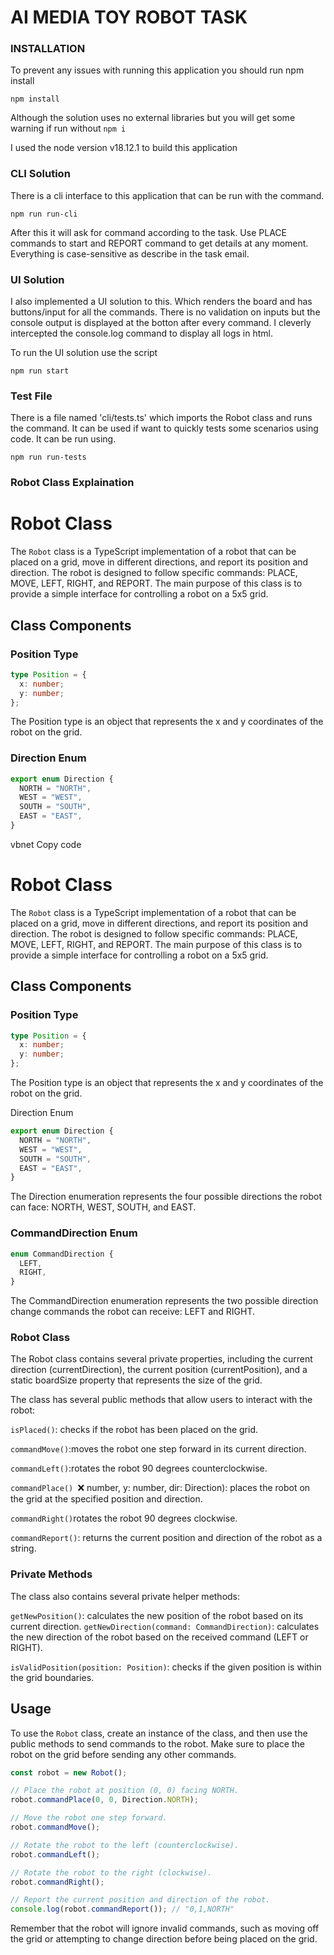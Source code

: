 # AI MEDIA TOY ROBOT TASK

### INSTALLATION

To prevent any issues with running this application you should run npm install

`npm install`

Although the solution uses no external libraries but you will get some warning if run without `npm i`

I used the node version v18.12.1 to build this application

### CLI Solution

There is a cli interface to this application that can be run with the command.

`npm run run-cli`

After this it will ask for command according to the task. Use PLACE commands to start and REPORT command to get details at any moment.
Everything is case-sensitive as describe in the task email.

### UI Solution

I also implemented a UI solution to this. Which renders the board and has buttons/input for all the commands. There is no validation on inputs but the console output is displayed at the botton
after every command.
I cleverly intercepted the console.log command to display all logs in html.

To run the UI solution use the script

`npm run start `

### Test File

There is a file named 'cli/tests.ts' which imports the Robot class and runs the command. It can be used if want to quickly tests some scenarios using code. It can be run using.

`npm run run-tests`

### Robot Class Explaination

# Robot Class

The `Robot` class is a TypeScript implementation of a robot that can be placed on a grid, move in different directions, and report its position and direction. The robot is designed to follow specific commands: PLACE, MOVE, LEFT, RIGHT, and REPORT. The main purpose of this class is to provide a simple interface for controlling a robot on a 5x5 grid.

## Class Components

### Position Type

```typescript
type Position = {
  x: number;
  y: number;
};
```

The Position type is an object that represents the x and y coordinates of the robot on the grid.

### Direction Enum

```typescript
export enum Direction {
  NORTH = "NORTH",
  WEST = "WEST",
  SOUTH = "SOUTH",
  EAST = "EAST",
}
```

vbnet
Copy code

# Robot Class

The `Robot` class is a TypeScript implementation of a robot that can be placed on a grid, move in different directions, and report its position and direction. The robot is designed to follow specific commands: PLACE, MOVE, LEFT, RIGHT, and REPORT. The main purpose of this class is to provide a simple interface for controlling a robot on a 5x5 grid.

## Class Components

### Position Type

```typescript
type Position = {
  x: number;
  y: number;
};
```

The Position type is an object that represents the x and y coordinates of the robot on the grid.

Direction Enum

```typescript
export enum Direction {
  NORTH = "NORTH",
  WEST = "WEST",
  SOUTH = "SOUTH",
  EAST = "EAST",
}
```

The Direction enumeration represents the four possible directions the robot can face: NORTH, WEST, SOUTH, and EAST.

### CommandDirection Enum

```typescript
enum CommandDirection {
  LEFT,
  RIGHT,
}
```

The CommandDirection enumeration represents the two possible direction change commands the robot can receive: LEFT and RIGHT.

### Robot Class

The Robot class contains several private properties, including the current direction (currentDirection), the current position (currentPosition), and a static boardSize property that represents the size of the grid.

The class has several public methods that allow users to interact with the robot:

`isPlaced()`: checks if the robot has been placed on the grid.

`commandMove()`:moves the robot one step forward in its current direction.

`commandLeft()`:rotates the robot 90 degrees counterclockwise.

`commandPlace() `:x: number, y: number, dir: Direction): places the robot on the grid at the specified position and direction.

`commandRight()`rotates the robot 90 degrees clockwise.

`commandReport()`: returns the current position and direction of the robot as a string.

### Private Methods

The class also contains several private helper methods:

`getNewPosition()`: calculates the new position of the robot based on its current direction.
`getNewDirection(command: CommandDirection)`: calculates the new direction of the robot based on the received command (LEFT or RIGHT).

`isValidPosition(position: Position)`: checks if the given position is within the grid boundaries.

## Usage

To use the `Robot` class, create an instance of the class, and then use the public methods to send commands to the robot. Make sure to place the robot on the grid before sending any other commands.

```typescript
const robot = new Robot();

// Place the robot at position (0, 0) facing NORTH.
robot.commandPlace(0, 0, Direction.NORTH);

// Move the robot one step forward.
robot.commandMove();

// Rotate the robot to the left (counterclockwise).
robot.commandLeft();

// Rotate the robot to the right (clockwise).
robot.commandRight();

// Report the current position and direction of the robot.
console.log(robot.commandReport()); // "0,1,NORTH"
```

Remember that the robot will ignore invalid commands, such as moving off the grid or attempting to change direction before being placed on the grid.
